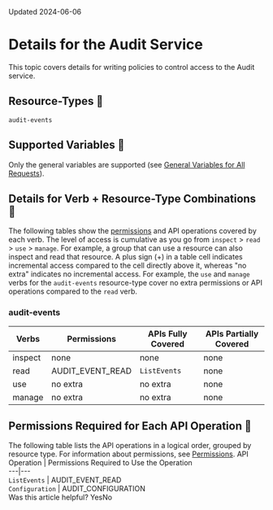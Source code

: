 Updated 2024-06-06
# Details for the Audit Service
This topic covers details for writing policies to control access to the Audit service.
## Resource-Types 🔗 
`audit-events`
## Supported Variables 🔗 
Only the general variables are supported (see [General Variables for All Requests](https://docs.oracle.com/en-us/iaas/Content/Identity/Reference/policyreference.htm#General)).
## Details for Verb + Resource-Type Combinations 🔗 
The following tables show the [permissions](https://docs.oracle.com/iaas/Content/Identity/policies/permissions.htm) and API operations covered by each verb. The level of access is cumulative as you go from `inspect` > `read` > `use` > `manage`. For example, a group that can use a resource can also inspect and read that resource. A plus sign (+) in a table cell indicates incremental access compared to the cell directly above it, whereas "no extra" indicates no incremental access. 
For example, the `use` and `manage` verbs for the `audit-events` resource-type cover no extra permissions or API operations compared to the `read` verb.
### audit-events
Verbs | Permissions | APIs Fully Covered | APIs Partially Covered  
---|---|---|---  
inspect | none | none | none  
read | AUDIT_EVENT_READ | `ListEvents` | none  
use | no extra | no extra | none  
manage | no extra | no extra | none  
## Permissions Required for Each API Operation 🔗 
The following table lists the API operations in a logical order, grouped by resource type.
For information about permissions, see [Permissions](https://docs.oracle.com/en-us/iaas/Content/Identity/Concepts/policyadvancedfeatures.htm#Permissi).
API Operation | Permissions Required to Use the Operation  
---|---  
`ListEvents` | AUDIT_EVENT_READ  
`Configuration` | AUDIT_CONFIGURATION  
Was this article helpful?
YesNo

